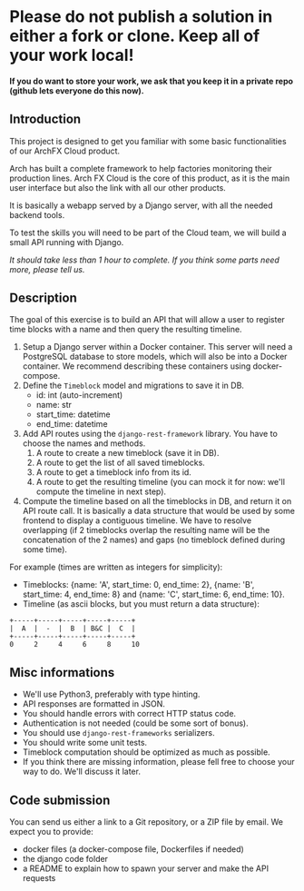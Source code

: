 # Please do not publish a solution in either a fork or clone. Keep all of your work local!
#### If you do want to store your work, we ask that you keep it in a private repo (github lets everyone do this now).

## Introduction

This project is designed to get you familiar with some basic functionalities of our ArchFX Cloud product.

Arch has built a complete framework to help factories monitoring their production lines. Arch FX Cloud is the core of
this product, as it is the main user interface but also the link with all our other products.

It is basically a webapp served by a Django server, with all the needed backend tools.

To test the skills you will need to be part of the Cloud team, we will build a small API running with Django.

*It should take less than 1 hour to complete. If you think some parts need more, please tell us.*

## Description

The goal of this exercise is to build an API that will allow a user to register time blocks with a name
and then query the resulting timeline.

1. Setup a Django server within a Docker container. This server will need a PostgreSQL database to store models, which
   will also be into a Docker container. We recommend describing these containers using docker-compose.
2. Define the `Timeblock` model and migrations to save it in DB.
   - id: int (auto-increment)
   - name: str
   - start_time: datetime
   - end_time: datetime
3. Add API routes using the `django-rest-framework` library. You have to choose the names and methods.
   1. A route to create a new timeblock (save it in DB).
   2. A route to get the list of all saved timeblocks.
   3. A route to get a timeblock info from its id.
   4. A route to get the resulting timeline (you can mock it for now: we'll compute the timeline in next step).
4. Compute the timeline based on all the timeblocks in DB, and return it on API route call.
   It is basically a data structure that would be used by some frontend to display a contiguous timeline.
   We have to resolve overlapping (if 2 timeblocks overlap the resulting name will be the concatenation of the 2 names)
   and gaps (no timeblock defined during some time).

For example (times are written as integers for simplicity): 
 - Timeblocks: {name: 'A', start_time: 0, end_time: 2}, {name: 'B', start_time: 4, end_time: 8} and {name: 'C', start_time: 6, end_time: 10}.
 - Timeline (as ascii blocks, but you must return a data structure):
```
+-----+-----+-----+-----+-----+
|  A  |  -  |  B  | B&C |  C  |
+-----+-----+-----+-----+-----+
0     2     4     6     8     10
```

## Misc informations

- We'll use Python3, preferably with type hinting.
- API responses are formatted in JSON.
- You should handle errors with correct HTTP status code.
- Authentication is not needed (could be some sort of bonus).
- You should use `django-rest-frameworks` serializers.
- You should write some unit tests.
- Timeblock computation should be optimized as much as possible.
- If you think there are missing information, please fell free to choose your way to do. We'll discuss it later.

## Code submission

You can send us either a link to a Git repository, or a ZIP file by email.
We expect you to provide:
 - docker files (a docker-compose file, Dockerfiles if needed)
 - the django code folder
 - a README to explain how to spawn your server and make the API requests
